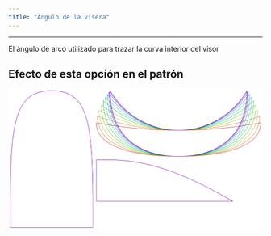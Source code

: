 ```yaml
---
title: "Ángulo de la visera"
---
```


***

El ángulo de arco utilizado para trazar la curva interior del visor

## Efecto de esta opción en el patrón

![Esta imagen muestra el efecto de esta opción superponiendo varias variantes que tienen un valor diferente para esta opción](holmes_visorangle_sample.svg "Efecto de esta opción en el patrón")
